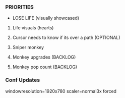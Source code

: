 ### PRIORITIES
- LOSE LIFE (visually showcased)
1. Life visuals (hearts)

2. Cursor needs to know if its over a path (OPTIONAL)
7. Sniper monkey

5. Monkey upgrades (BACKLOG)
6. Monkey pop count (BACKLOG)


### Conf Updates
windowresolution=1920x780
scaler=normal3x forced           
